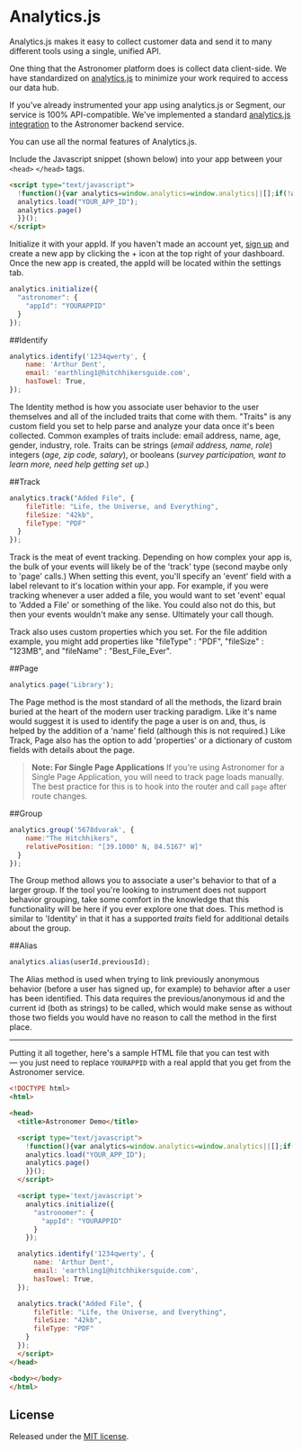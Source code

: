 # Analytics.js

Analytics.js makes it easy to collect customer data and send it to many different tools using a single, unified API.

One thing that the Astronomer platform does is collect data client-side. We have standardized on [analytics.js](https://github.com/segmentio/analytics.js) to minimize your work required to access our data hub.

If you've already instrumented your app using analytics.js or Segment, our service is 100% API-compatible. We've implemented a standard [analytics.js integration](https://github.com/astronomerio/analytics.js-integrations/blob/astronomer/lib/astronomer/index.js) to the Astronomer backend service.

You can use all the normal features of Analytics.js.

Include the Javascript snippet (shown below) into your app between your `<head>` `</head>` tags.

```html
<script type="text/javascript">
  !function(){var analytics=window.analytics=window.analytics||[];if(!analytics.initialize)if(analytics.invoked)window.console&&console.error&&console.error("Astronomer snippet included twice.");else{analytics.invoked=!0;analytics.methods=["trackSubmit","trackClick","trackLink","trackForm","pageview","identify","reset","group","track","ready","alias","page","once","off","on"];analytics.factory=function(t){return function(){var e=Array.prototype.slice.call(arguments);e.unshift(t);analytics.push(e);return analytics}};for(var t=0;t<analytics.methods.length;t++){var e=analytics.methods[t];analytics[e]=analytics.factory(e)}analytics.load=function(t){var e=document.createElement("script");e.type="text/javascript";e.async=!0;e.src=("https:"===document.location.protocol?"https://":"http://")+"cdn.astronomer.io/analytics.js/v1/"+t+"/analytics.min.js";var n=document.getElementsByTagName("script")[0];n.parentNode.insertBefore(e,n)};analytics.SNIPPET_VERSION="3.1.0";
  analytics.load("YOUR_APP_ID");
  analytics.page()
  }}();
</script>
```

Initialize it with your appId. If you haven't made an account yet, [sign up](https://app.astronomer.io/signup) and create a new app by clicking the + icon at the top right of your dashboard. Once the new app is created, the appId will be located within the settings tab.

```javascript
analytics.initialize({  
  "astronomer": {
    "appId": "YOURAPPID"
  }
});
```

##Identify

```javascript
analytics.identify('1234qwerty', {
    name: 'Arthur Dent',
    email: 'earthling1@hitchhikersguide.com',
    hasTowel: True,
});
```

The Identity method is how you associate user behavior to the user themselves and all of the included traits that come with them. "Traits" is any custom field you set to help parse and analyze your data once it's been collected. Common examples of traits include: email address, name, age, gender, industry, role. Traits can be strings (*email address, name, role*) integers (*age, zip code, salary*), or booleans (*survey participation, want to learn more, need help getting set up*.)


##Track

```javascript
analytics.track("Added File", {
    fileTitle: "Life, the Universe, and Everything",
    fileSize: "42kb",
    fileType: "PDF"
  }
});
```

Track is the meat of event tracking. Depending on how complex your app is, the bulk of your events will likely be of the 'track' type (second maybe only to 'page' calls.) When setting this event, you'll specify an 'event' field with a label relevant to it's location within your app. For example, if you were tracking whenever a user added a file, you would want to set 'event' equal to 'Added a File' or something of the like. You could also not do this, but then your events wouldn't make any sense. Ultimately your call though. 

Track also uses custom properties which you set. For the file addition example, you might add properties like "fileType" : "PDF", "fileSize" : "123MB", and "fileName" : "Best_File_Ever".

##Page

```javascript
analytics.page('Library');
```

The Page method is the most standard of all the methods, the lizard brain buried at the heart of the modern user tracking paradigm. Like it's name would suggest it is used to identify the page a user is on and, thus, is helped by the addition of a 'name' field (although this is not required.) Like Track, Page also has the option to add 'properties' or a dictionary of custom fields with details about the page. 

> **Note: For Single Page Applications**
> If you're using Astronomer for a Single Page Application, you will need to track page loads manually. The best practice for this is to hook into the router and call `page` after route changes.

##Group

```javascript
analytics.group('5678dvorak', {
    name:"The Hitchhikers",
    relativePosition: "[39.1000° N, 84.5167° W]"
  }
});
```

The Group method allows you to associate a user's behavior to that of a larger group. If the tool you're looking to instrument does not support behavior grouping, take some comfort in the knowledge that this functionality will be here if you ever explore one that does. This method is similar to 'Identity' in that it has a supported *traits* field for additional details about the group. 

##Alias 

```javascript
analytics.alias(userId,previousId);
```
The Alias method is used when trying to link previously anonymous behavior (before a user has signed up, for example) to behavior after a user has been identified. This data requires the previous/anonymous id and the current id (both as strings) to be called, which would make sense as without those two fields you would have no reason to call the method in the first place.

---

Putting it all together, here's a sample HTML file that you can test with — you just need to replace `YOURAPPID` with a real appId that you get from the Astronomer service.

```html
<!DOCTYPE html>  
<html>

<head>  
  <title>Astronomer Demo</title>

  <script type="text/javascript">
    !function(){var analytics=window.analytics=window.analytics||[];if(!analytics.initialize)if(analytics.invoked)window.console&&console.error&&console.error("Astronomer snippet included twice.");else{analytics.invoked=!0;analytics.methods=["trackSubmit","trackClick","trackLink","trackForm","pageview","identify","reset","group","track","ready","alias","page","once","off","on"];analytics.factory=function(t){return function(){var e=Array.prototype.slice.call(arguments);e.unshift(t);analytics.push(e);return analytics}};for(var t=0;t<analytics.methods.length;t++){var e=analytics.methods[t];analytics[e]=analytics.factory(e)}analytics.load=function(t){var e=document.createElement("script");e.type="text/javascript";e.async=!0;e.src=("https:"===document.location.protocol?"https://":"http://")+"cdn.astronomer.io/analytics.js/v1/"+t+"/analytics.min.js";var n=document.getElementsByTagName("script")[0];n.parentNode.insertBefore(e,n)};analytics.SNIPPET_VERSION="3.1.0";
    analytics.load("YOUR_APP_ID");
    analytics.page()
    }}();
  </script>

  <script type='text/javascript'>
    analytics.initialize({
      "astronomer": {
        "appId": "YOURAPPID"
      }
    });

  analytics.identify('1234qwerty', {
      name: 'Arthur Dent',
      email: 'earthling1@hitchhikersguide.com',
      hasTowel: True,
  });

  analytics.track("Added File", {
      fileTitle: "Life, the Universe, and Everything",
      fileSize: "42kb",
      fileType: "PDF"
    }
  });
  </script>
</head>

<body></body>  
</html>  
```

## License

Released under the [MIT license](License.md).
